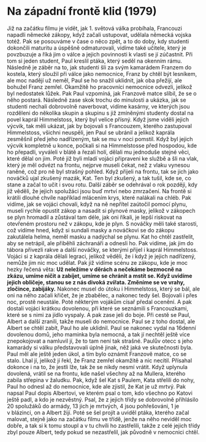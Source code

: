 # Na západní frontě klid (1979)

Již na začátku filmu je vidět, jak 1. světová válka probíhala, Francouzi napadli německé zákopy, když začali ustupovat, udělala německá vojska totéž. Pak se posouváme v čase o něco zpět, a to do doby, kdy studenti dokončili maturitu a úspěšně odmaturovali, vidíme také učitele, který je povzbuzuje a říká jim o válce a jejich povinnosti k vlasti se jí zúčastnit. Při tom si jeden student, Paul kreslil ptáka, který seděl na okenním rámu. Následně je záběr na to, jak studenti šli za svým kamarádem Franzem do kostela, který sloužil při válce jako nemocnice, Franz by chtěl být lesníkem, ale moc nadějí už neměl, Paul se ho snažil uklidnit, jak oba přežijí, ale bohužel Franz zemřel. Okamžitě ho pracovníci nemocnice odvezli, jelikož byl nedostatek lůžek. Pak Paul vzpomíná, jak Franzově matce slíbil, že se o něho postará. Následně zase skok trochu do minulosti a ukázka, jak se studenti nechali dobrovolně naverbovat, vidíme kasárny, ve kterých jsou rozděleni do několika skupin a skupinu s již zmíněnými studenty dostal na povel kaprál Himmelstoss, který byl velice přísný. Když jsme viděli jejich výcvik, tak měli ukázat, jak by bojovali s Francouzem, kterého zastupoval Himmelstoss, všichni neuspěli, jen Paul se ubránil a jelikož kaprála zesměšnil před jeho nadřízeným, tak se mu v noci pomstil. Když byl jejich výcvik kompletně u konce, počkali si na Himmelstosse před hospodou, kde ho přepadli, vyváleli v blátě a řezali holí, dělali mu jednoduše stejné věci, které dělal on jim. Poté již byli mladí vojáci připraveni ke službě a šli na vlak, který je měl odvézt na frontu, nejprve museli čekat, než z vlaku vynesou raněné, což pro ně byl strašný pohled. Když přijeli na frontu, tak se jich jako nováčků ujal zkušený mazák, Kat. Ten byl zkušený, a tak tušil, kde se, co stane a začal to učit i svou rotu. Další záběr se odehrával o rok později, kdy již věděli, že jejich spolužáci jsou buď mrtví nebo zmrzačení. Na frontě si krátili dlouhé chvíle například mlácením krys, které nalákali na chléb. Pak vidíme, jak se vojáci chovali, když na ně nepřítel zaútočil pomocí plynu, museli rychle opustit zákop a nasadit si plynové masky, jelikož v zákopech se plyn hromadil a zůstával tam déle, jak oni říkali, je lepší riskovat na otevřeném prostoru než v zákopu, kde je plyn. S nováčky měli také starosti, což vidíme hned, když si sundali masky a nováčkovi se do zákopu zakutálela helma, neměl masku a nadýchal se plynu. Kat ho chtěl zastřelit, aby se netrápil, ale přiběhli záchranáři a odnesli ho. Pak vidíme, jak jim do tábora přivezli rakve a další nováčky, se kterými přijel i kaprál Himmelstoss. Vojáci si z kaprála dělali legraci, jelikož věděli, že i když je jejich nadřízený, nemůže jim nic moc udělat. Pak již vidíme scénu ze zákopu, kde je moc hezky řečená věta: **Už neležíme v děrách a nečekáme bezmocně na zkázu, umíme ničit a zabíjet, umíme se chránit a mstít se. Když uvidíme jejich obličeje, stanou se z nás divoká zvířata. Změníme se ve vrahy, zločince, zabijáky.** Nakonec musel do útoku i Himmelstoss, který se bál, ale oni na něho začali křičet, že je zbabělec, a nakonec tedy šel. Bojovali i přes noc, prostě neustále. Poté některým vojákům císař předal ocenění. A pak dostali vojáci krátkou dovolenou, při které se seznámili s Francouzkami, které se s nimi za jídlo vyspaly. A pak zase jeli do boje. Při cestě se Paul, Albert a další zranili, takže museli do nemocnice. Paul se z toho dostal, ale Albert se chtěl zabít, Paul ho ale uklidnil. Paul se nakonec vydal na 16denní dovolenou domů, jeho maminka byla nemocná, a tak jí nechtěl ještě více znepokojovat a namluvil jí, že to tam není tak strašné. Paulův otecc s jeho kamarády si válku představovali úplně jinak, něž jaká ve skutečnosti byla. Paul měl ale ještě jeden úkol, a tím bylo oznámit Franzově matce, co se stalo. Lhal jí, jelikož jí řekl, že Franz zemřel okamžitě a nic necítil. Přísahal dokonce i na to, že jestli lže, tak že se nikdy nesmí vrátit. Když uplynula dovolená, vrátil se na frontu, kde našel všechny až na Mullera, kterého zabila střepina v žaludku. Pak, když šel Kat s Paulem, Kata střelili do nohy, Paul ho odnesl až do nemocnice, kde ale zjistil, že Kat je už mrtvý. Pak napsal Paul dopis Albertovi, ve kterém psal o tom, kdo všechno po Katovi ještě padl, a kdo je nezvěstný. Psal, že z jejich třídy se dobrovolně přihlásilo 20 spolužáků do armády, 13 jich je mrtvých, 4 jsou pohřešováni, 1 je v blázinci, on a Albert žijí. Poté se šel projít a uviděl ptáka, kterého začal malovat, stejně jako na začátku filmu ve třídě, jenže na něho neviděl moc dobře, a tak si k tomu stoupl a v tu chvíli ho zastřelili, takže z celé jejich třídy zbyl pouze Albert, tedy pokud se nezastřelil, jak původně v nemocnici chtěl.